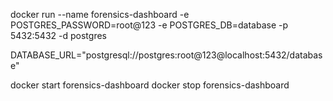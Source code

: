 docker run --name forensics-dashboard -e POSTGRES_PASSWORD=root@123 -e POSTGRES_DB=database -p 5432:5432 -d postgres

DATABASE_URL="postgresql://postgres:root@123@localhost:5432/database"

docker start forensics-dashboard
docker stop forensics-dashboard
